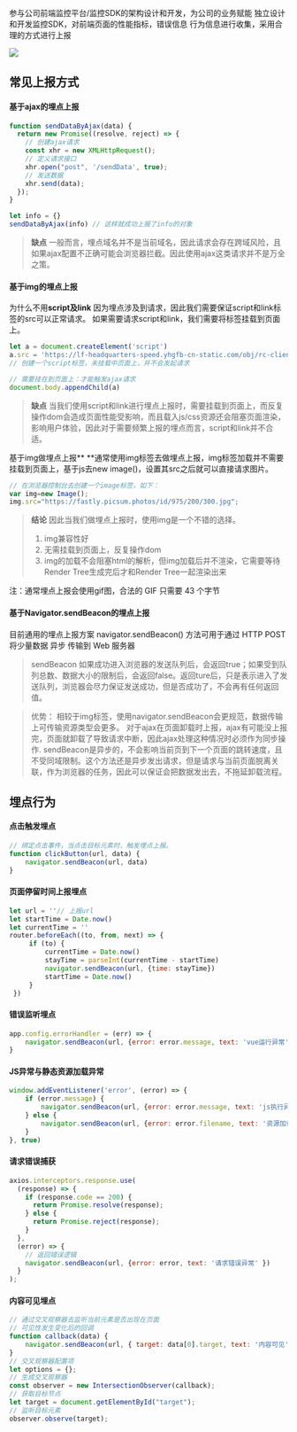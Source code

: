 

参与公司前端监控平台/监控SDK的架构设计和开发，为公司的业务赋能
独立设计和开发监控SDK，对前端页面的性能指标，错误信息 行为信息进行收集，采用合理的方式进行上报

![](https://cdn.nlark.com/yuque/0/2024/jpeg/207857/1710980923796-290fd441-61a4-4900-a562-820cd80e10ca.jpeg)


## 常见上报方式
#### 基于ajax的埋点上报
```javascript
function sendDataByAjax(data) {
  return new Promise((resolve, reject) => {
    // 创建ajax请求
    const xhr = new XMLHttpRequest();
    // 定义请求接口
    xhr.open("post", '/sendData', true);
    // 发送数据
    xhr.send(data);
  });
}

let info = {}
sendDataByAjax(info) // 这样就成功上报了info的对象
```
> **缺点**
> 一般而言，埋点域名并不是当前域名，因此请求会存在跨域风险，且如果ajax配置不正确可能会浏览器拦截。因此使用ajax这类请求并不是万全之策。

#### 基于img的埋点上报 
为什么不用**script及link**
因为埋点涉及到请求，因此我们需要保证script和link标签的src可以正常请求。 如果需要请求script和link，我们需要将标签挂载到页面上。
```javascript
let a = document.createElement('script')
a.src = 'https://lf-headquarters-speed.yhgfb-cn-static.com/obj/rc-client-security/web/stable/1.0.0.28/bdms.js'
// 创建一个script标签，未挂载中页面上，并不会发起请求

// 需要挂在到页面上：才能触发ajax请求
document.body.appendChild(a)

```
> **缺点**
> 当我们使用script和link进行埋点上报时，需要挂载到页面上，而反复操作dom会造成页面性能受影响，而且载入js/css资源还会阻塞页面渲染，影响用户体验，因此对于需要频繁上报的埋点而言，script和link并不合适。

基于img做埋点上报** **通常使用img标签去做埋点上报，img标签加载并不需要挂载到页面上，基于js去new image()，设置其src之后就可以直接请求图片。
```javascript
// 在浏览器控制台去创建一个image标签，如下：
var img=new Image();
img.src="https://fastly.picsum.photos/id/975/200/300.jpg";
```
> **结论**
> 因此当我们做埋点上报时，使用img是一个不错的选择。
> 1. img兼容性好
> 2. 无需挂载到页面上，反复操作dom
> 3. img的加载不会阻塞html的解析，但img加载后并不渲染，它需要等待Render Tree生成完后才和Render Tree一起渲染出来
> 
注：通常埋点上报会使用gif图，合法的 GIF 只需要 43 个字节

#### 基于Navigator.sendBeacon的埋点上报 
目前通用的埋点上报方案
navigator.sendBeacon() 方法可用于通过 HTTP POST 将少量数据 异步 传输到 Web 服务器
> sendBeacon 如果成功进入浏览器的发送队列后，会返回true；如果受到队列总数、数据大小的限制后，会返回false。返回ture后，只是表示进入了发送队列，浏览器会尽力保证发送成功，但是否成功了，不会再有任何返回值。

> 优势：
> 相较于img标签，使用navigator.sendBeacon会更规范，数据传输上可传输资源类型会更多。
> 对于ajax在页面卸载时上报，ajax有可能没上报完，页面就卸载了导致请求中断，因此ajax处理这种情况时必须作为同步操作.
> sendBeacon是异步的，不会影响当前页到下一个页面的跳转速度，且不受同域限制。这个方法还是异步发出请求，但是请求与当前页面脱离关联，作为浏览器的任务，因此可以保证会把数据发出去，不拖延卸载流程。


## 埋点行为
#### 点击触发埋点
```javascript
// 绑定点击事件，当点击目标元素时，触发埋点上报。
function clickButton(url, data) {
    navigator.sendBeacon(url, data)
}
```
#### 页面停留时间上报埋点
```javascript
let url = ''// 上报url
let startTime = Date.now()
let currentTime = ''
router.beforeEach((to, from, next) => { 
     if (to) {
         currentTime = Date.now()
         stayTime = parseInt(currentTime - startTime)
         navigator.sendBeacon(url, {time: stayTime})
         startTime = Date.now()
     }
 })

```
#### 错误监听埋点
```javascript
app.config.errorHandler = (err) => { 
    navigator.sendBeacon(url, {error: error.message, text: 'vue运行异常' })
}

```
#### JS异常与静态资源加载异常
```javascript
window.addEventListener('error', (error) => { 
    if (error.message) { 
        navigator.sendBeacon(url, {error: error.message, text: 'js执行异常' })
    } else { 
        navigator.sendBeacon(url, {error: error.filename, text: '资源加载异常' })
    } 
}, true)

```
#### 请求错误捕获
```javascript
axios.interceptors.response.use(
  (response) => {
    if (response.code == 200) {
      return Promise.resolve(response);
    } else {
      return Promise.reject(response);
    }
  },
  (error) => {
    // 返回错误逻辑
    navigator.sendBeacon(url, {error: error, text: '请求错误异常' })
  }
);

```
#### 内容可见埋点
```javascript
// 通过交叉观察器去监听当前元素是否出现在页面
// 可见性发生变化后的回调 
function callback(data) { 
    navigator.sendBeacon(url, { target: data[0].target, text: '内容可见' }) 
} 
// 交叉观察器配置项 
let options = {}; 
// 生成交叉观察器 
const observer = new IntersectionObserver(callback); 
// 获取目标节点 
let target = document.getElementById("target"); 
// 监听目标元素 
observer.observe(target);


```
